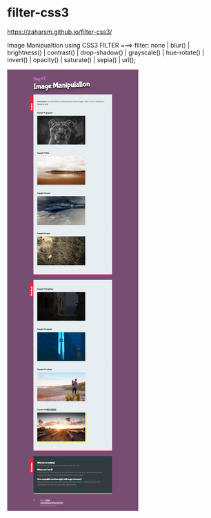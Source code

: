 # filter-css3
https://zaharsm.github.io/filter-css3/

Image Manipualtion using CSS3 FILTER ===>
filter: none | blur() | brightness() | contrast() | drop-shadow() | grayscale() | hue-rotate() | invert() | opacity() | saturate() | sepia() | url();

<img src="filter.png">

